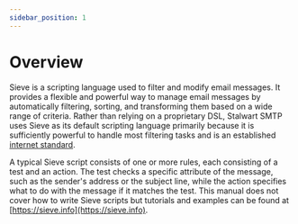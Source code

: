 ```yaml
---
sidebar_position: 1
---
```


# Overview

Sieve is a scripting language used to filter and modify email messages. It provides a flexible and powerful way to manage email messages by automatically filtering, sorting, and transforming them based on a wide range of criteria.  Rather than relying on a proprietary DSL, Stalwart SMTP uses Sieve as its default scripting language primarily because it is sufficiently powerful to handle most filtering tasks and is an established [internet standard](https://www.rfc-editor.org/rfc/rfc5228.html).

A typical Sieve script consists of one or more rules, each consisting of a test and an action. The test checks a specific attribute of the message, such as the sender's address or the subject line, while the action specifies what to do with the message if it matches the test. This manual does not cover how to write Sieve scripts but tutorials and examples can be found at [https://sieve.info](https://sieve.info).

